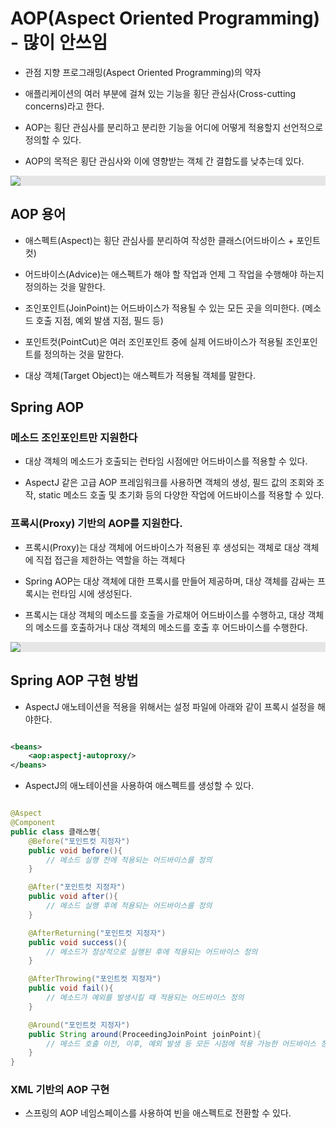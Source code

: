# AOP(Aspect Oriented Programming) - 많이 안쓰임

- 관점 지향 프로그래밍(Aspect Oriented Programming)의 약자

- 애플리케이션의 여러 부분에 걸쳐 있는 기능을 횡단 관심사(Cross-cutting concerns)라고 한다.

- AOP는 횡단 관심사를 분리하고 분리한 기능을 어디에 어떻게 적용할지 선언적으로 정의할 수 있다.

- AOP의 목적은 횡단 관심사와 이에 영향받는 객체 간 결합도를 낮추는데 있다.

<img style="display: block;-webkit-user-select: none;margin: auto;cursor: zoom-in;background-color: hsl(0, 0%, 90%);transition: background-color 300ms;" src="https://user-images.githubusercontent.com/26870393/182381535-d93c41eb-ab56-4d1f-bb24-df4732cb50a2.png">

## AOP 용어

- 애스펙트(Aspect)는 횡단 관심사를 분리하여 작성한 클래스(어드바이스 + 포인트 컷)

- 어드바이스(Advice)는 애스펙트가 해야 할 작업과 언제 그 작업을 수행해야 하는지 정의하는 것을 말한다.

- 조인포인트(JoinPoint)는 어드바이스가 적용될 수 있는 모든 곳을 의미한다. (메소드 호출 지점, 예외 발샘 지점, 필드 등)

- 포인트컷(PointCut)은 여러 조인포인트 중에 실제 어드바이스가 적용될 조인포인트를 정의하는 것을 말한다.

- 대상 객체(Target Object)는 애스펙트가 적용될 객체를 말한다.

## Spring AOP

### 메소드 조인포인트만 지원한다

- 대상 객체의 메소드가 호출되는 런타임 시점에만 어드바이스를 적용할 수 있다.

- AspectJ 같은 고급 AOP 프레임워크를 사용하면 객체의 생성, 필드 값의 조회와 조작, static 메소드 호출 및 초기화 등의 다양한 작업에 어드바이스를 적용할 수 있다.

### 프록시(Proxy) 기반의 AOP를 지원한다.

- 프록시(Proxy)는 대상 객체에 어드바이스가 적용된 후 생성되는 객체로 대상 객체에 직접 접근을 제한하는 역할을 하는 객체다

- Spring AOP는 대상 객체에 대한 프록시를 만들어 제공하며, 대상 객체를 감싸는 프록시는 런타임 시에 생성된다.

- 프록시는 대상 객체의 메소드를 호출을 가로채어 어드바이스를 수행하고, 대상 객체의 메소드를 호출하거나 대상 객체의 메소드를 호출 후 어드바이스를 수행한다.

<img style="display: block;-webkit-user-select: none;margin: auto;cursor: zoom-in;background-color: hsl(0, 0%, 90%);transition: background-color 300ms;" src="https://user-images.githubusercontent.com/26870393/182384317-9e023b61-0ad4-4f19-9f19-3f84fd3bb77c.png">

## Spring AOP 구현 방법

- AspectJ 애노테이션을 적용을 위해서는 설정 파일에 아래와 같이 프록시 설정을 해야한다.

```xml

<beans>
    <aop:aspectj-autoproxy/>
</beans>

```

- AspectJ의 애노테이션을 사용하여 애스펙트를 생성할 수 있다.

```java

@Aspect
@Component
public class 클래스명{
    @Before("포인트컷 지정자")
    public void before(){
        // 메소드 실행 전에 적용되는 어드바이스를 정의
    }

    @After("포인트컷 지정자")
    public void after(){
        // 메소드 실행 후에 적용되는 어드바이스를 정의
    }

    @AfterReturning("포인트컷 지정자")
    public void success(){
        // 메소드가 정상적으로 실행된 후에 적용되는 어드바이스 정의
    }

    @AfterThrowing("포인트컷 지정자")
    public void fail(){
        // 메소드가 예외를 발생시킬 때 적용되는 어드바이스 정의
    }

    @Around("포인트컷 지정자")
    public String around(ProceedingJoinPoint joinPoint){
        // 메소드 호출 이전, 이후, 예외 발생 등 모든 시점에 적용 가능한 어드바이스 정의
    }
}

```

### XML 기반의 AOP 구현

- 스프링의 AOP 네임스페이스를 사용하여 빈을 애스펙트로 전환할 수 있다.
